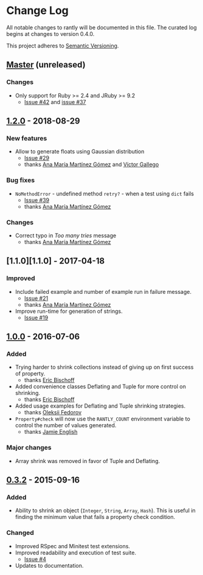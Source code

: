 # Change Log
All notable changes to rantly will be documented in this file. The curated log begins at changes to version 0.4.0.

This project adheres to [Semantic Versioning](http://semver.org/).

## [Master](https://github.com/rantly-rb/rantly/compare/1.2.0...master) (unreleased)
### Changes
- Only support for Ruby >= 2.4 and JRuby >= 9.2
  - [Issue #42](https://github.com/rantly-rb/rantly/issues/42) and [issue #37](https://github.com/rantly-rb/rantly/issues/37)


## [1.2.0](https://github.com/abargnesi/rantly/compare/1.1.0...1.2.0) - 2018-08-29
### New features
- Allow to generate floats using Gaussian distribution
  - [Issue #29](https://github.com/rantly-rb/rantly/issues/29)
  - thanks [Ana María Martínez Gómez][Ana María Martínez Gómez] and [Víctor Gallego][Víctor Gallego]
### Bug fixes
- `NoMethodError` - undefined method `retry?` - when a test using `dict` fails
  - [Issue #39](https://github.com/rantly-rb/rantly/issues/39)
  - thanks [Ana María Martínez Gómez][Ana María Martínez Gómez]
### Changes
- Correct typo in _Too many tries_ message
  - thanks [Ana María Martínez Gómez][Ana María Martínez Gómez]


## [1.1.0][1.1.0] - 2017-04-18
### Improved
- Include failed example and number of example run in failure message.
  - [Issue #21][21]
  - thanks [Ana María Martínez Gómez][Ana María Martínez Gómez]
- Improve run-time for generation of strings.
  - [Issue #19][19]

## [1.0.0][1.0.0] - 2016-07-06
### Added
- Trying harder to shrink collections instead of giving up on first success of property.
  - thanks [Eric Bischoff][Eric Bischoff]
- Added convenience classes Deflating and Tuple for more control on shrinking.
  - thanks [Eric Bischoff][Eric Bischoff]
- Added usage examples for Deflating and Tuple shrinking strategies.
  - thanks [Oleksii Fedorov][Oleksii Fedorov]
- `Property#check` will now use the `RANTLY_COUNT` environment variable to control the number of values generated.
  - thanks [Jamie English][Jamie English]

### Major changes
- Array shrink was removed in favor of Tuple and Deflating.

## [0.3.2][0.3.2] - 2015-09-16
### Added
- Ability to shrink an object (`Integer`, `String`, `Array`, `Hash`). This is useful in finding the minimum value that fails a property check condition.

### Changed
- Improved RSpec and Minitest test extensions.
- Improved readability and execution of test suite.
  - [Issue #4][4]
- Updates to documentation.

[1.0.0]:                    https://github.com/abargnesi/rantly/compare/0.3.2...1.0.0
[0.3.2]:                    https://github.com/abargnesi/rantly/compare/0.3.1...0.3.2
[4]:                        https://github.com/abargnesi/rantly/issues/4
[19]:                       https://github.com/abargnesi/rantly/issues/19
[21]:                       https://github.com/abargnesi/rantly/issues/21
[Eric Bischoff]:            https://github.com/Bischoff
[Jamie English]:            https://github.com/english
[Oleksii Fedorov]:          https://github.com/waterlink
[Ana María Martínez Gómez]: https://github.com/Ana06
[Víctor Gallego]:           https://github.com/vicgalle
